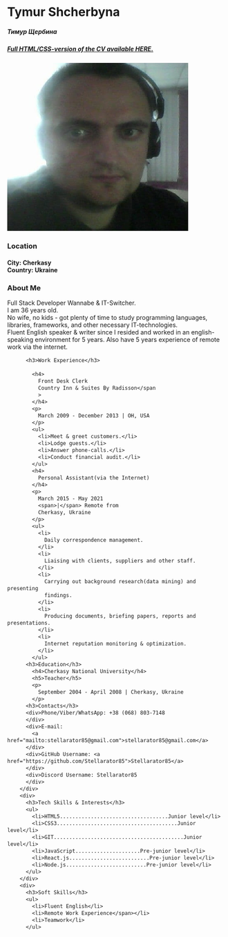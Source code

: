 <h1>Tymur Shcherbyna</h1>
    <h5>Тимур Щербина</h5>
            <h5 style="margin-top: 2px"><a href="https://stellarator85.github.io/rsschool-cv/">Full HTML/CSS-version of the CV available HERE.</a></h5>
    <img src="photo2.png">
    <h3>Location</h3>
    <h4>City: Cherkasy<br>
      Country: Ukraine</h4>
            <h3>About Me</h3>
            <p>
              Full Stack Developer Wannabe & IT-Switcher.<br />
              I am 36 years old.<br />
              No wife, no kids - got plenty of time to study programming
              languages, libraries, frameworks, and other necessary
              IT-technologies.<br />
              Fluent English speaker & writer since I resided and worked in an
              english-speaking environment for 5 years. Also have 5 years
              experience of remote work via the internet.
            </p>
        
          <h3>Work Experience</h3>
          
            <h4>
              Front Desk Clerk
              Country Inn & Suites By Radisson</span
              >
            </h4>
            <p>
              March 2009 - December 2013 | OH, USA
            </p>
            <ul>
              <li>Meet & greet customers.</li>
              <li>Lodge guests.</li>
              <li>Answer phone-calls.</li>
              <li>Conduct financial audit.</li>
            </ul>
            <h4>
              Personal Assistant(via the Internet)
            </h4>
            <p>
              March 2015 - May 2021
              <span>|</span> Remote from
              Cherkasy, Ukraine
            </p>
            <ul>
              <li>
                Daily correspondence management.
              </li>
              <li>
                Liaising with clients, suppliers and other staff.
              </li>
              <li>
                Carrying out background research(data mining) and presenting
                findings.
              </li>
              <li>
                Producing documents, briefing papers, reports and presentations.
              </li>
              <li>
                Internet reputation monitoring & optimization.
              </li>
            </ul>
          <h3>Education</h3>
            <h4>Cherkasy National University</h4>
            <h5>Teacher</h5>
            <p>
              September 2004 - April 2008 | Cherkasy, Ukraine
            </p>
          <h3>Contacts</h3>
          <div>Phone/Viber/WhatsApp: +38 (068) 803-7148
          </div>
          <div>E-mail:
            <a href="mailto:stellarator85@gmail.com">stellarator85@gmail.com</a>
          </div>
          <div>GitHub Username: <a href="https://github.com/Stellarator85">Stellarator85</a>
          </div>
          <div>Discord Username: Stellarator85
          </div>
        </div>
        <div>
          <h3>Tech Skills & Interests</h3>
          <ul>
            <li>HTML5...................................Junior level</li>
            <li>CSS3.......................................Junior level</li>
            <li>GIT..........................................Junior level</li>
            <li>JavaScript.....................Pre-junior level</li>
            <li>React.js..........................Pre-junior level</li>
            <li>Node.js..........................Pre-junior level</li>
          </ul>
        </div>
        <div>
          <h3>Soft Skills</h3>
          <ul>
            <li>Fluent English</li>
            <li>Remote Work Experience</span></li>
            <li>Teamwork</li>
          </ul>
